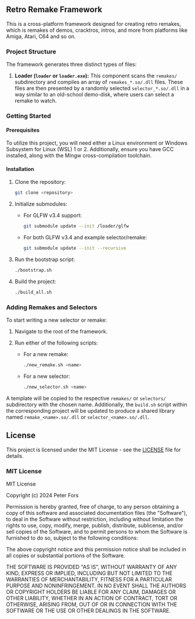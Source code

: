 ## Retro Remake Framework

This is a cross-platform framework designed for creating retro remakes, which is remakes of demos, cracktros, intros, and more from platforms like Amiga, Atari, C64 and so on.

### Project Structure

The framework generates three distinct types of files:

1. **Loader (`loader` or `loader.exe`):**
   This component scans the `remakes/` subdirectory and compiles an array of `remakes_*.so/.dll` files. These files are then presented by a randomly selected `selector_*.so/.dll` in a way similar to an old-school demo-disk, where users can select a remake to watch.

### Getting Started

#### Prerequisites

To utilize this project, you will need either a Linux environment or Windows Subsystem for Linux (WSL) 1 or 2. Additionally, ensure you have GCC installed, along with the Mingw cross-compilation toolchain.

#### Installation

1. Clone the repository:
   ```bash
   git clone <repository>

2. Initialize submodules:
   - For GLFW v3.4 support:
     ```bash
     git submodule update --init /loader/glfw
     ```
   - For both GLFW v3.4 and example selector/remake:
     ```bash
     git submodule update --init --recursive
     ```

3. Run the bootstrap script:
   ```bash
   ./bootstrap.sh

4. Build the project:
   ```bash
   ./build_all.sh


### Adding Remakes and Selectors

To start writing a new selector or remake:

1. Navigate to the root of the framework.

2. Run either of the following scripts:
   - For a new remake:
     ```bash
     ./new_remake.sh <name>
     ```
   - For a new selector:
     ```bash
     ./new_selector.sh <name>
     ```
A template will be copied to the respective `remakes/` or `selectors/` subdirectory with the chosen name. Additionally, the `build.sh` script within the corresponding project will be updated to produce a shared library named `remake_<name>.so/.dll` or `selector_<name>.so/.dll`.

## License

This project is licensed under the MIT License - see the [LICENSE](LICENSE) file for details.

### MIT License

MIT License

Copyright (c) 2024 Peter Fors

Permission is hereby granted, free of charge, to any person obtaining a copy
of this software and associated documentation files (the "Software"), to deal
in the Software without restriction, including without limitation the rights
to use, copy, modify, merge, publish, distribute, sublicense, and/or sell
copies of the Software, and to permit persons to whom the Software is
furnished to do so, subject to the following conditions:

The above copyright notice and this permission notice shall be included in all
copies or substantial portions of the Software.

THE SOFTWARE IS PROVIDED "AS IS", WITHOUT WARRANTY OF ANY KIND, EXPRESS OR
IMPLIED, INCLUDING BUT NOT LIMITED TO THE WARRANTIES OF MERCHANTABILITY,
FITNESS FOR A PARTICULAR PURPOSE AND NONINFRINGEMENT. IN NO EVENT SHALL THE
AUTHORS OR COPYRIGHT HOLDERS BE LIABLE FOR ANY CLAIM, DAMAGES OR OTHER
LIABILITY, WHETHER IN AN ACTION OF CONTRACT, TORT OR OTHERWISE, ARISING FROM,
OUT OF OR IN CONNECTION WITH THE SOFTWARE OR THE USE OR OTHER DEALINGS IN THE
SOFTWARE.
